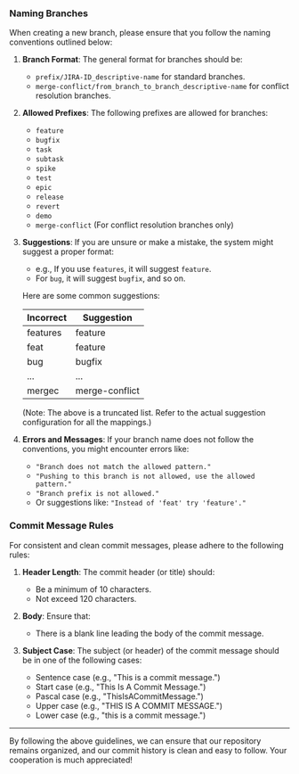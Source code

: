 ### Naming Branches

When creating a new branch, please ensure that you follow the naming conventions outlined below:

1. **Branch Format**: The general format for branches should be:
   - `prefix/JIRA-ID_descriptive-name` for standard branches.
   - `merge-conflict/from_branch_to_branch_descriptive-name` for conflict resolution branches.
2. **Allowed Prefixes**: The following prefixes are allowed for branches:

   - `feature`
   - `bugfix`
   - `task`
   - `subtask`
   - `spike`
   - `test`
   - `epic`
   - `release`
   - `revert`
   - `demo`
   - `merge-conflict` (For conflict resolution branches only)

3. **Suggestions**: If you are unsure or make a mistake, the system might suggest a proper format:

   - e.g., If you use `features`, it will suggest `feature`.
   - For `bug`, it will suggest `bugfix`, and so on.

   Here are some common suggestions:

   | Incorrect | Suggestion     |
   | --------- | -------------- |
   | features  | feature        |
   | feat      | feature        |
   | bug       | bugfix         |
   | ...       | ...            |
   | mergec    | merge-conflict |

   (Note: The above is a truncated list. Refer to the actual suggestion configuration for all the mappings.)

4. **Errors and Messages**: If your branch name does not follow the conventions, you might encounter errors like:
   - `"Branch does not match the allowed pattern."`
   - `"Pushing to this branch is not allowed, use the allowed pattern."`
   - `"Branch prefix is not allowed."`
   - Or suggestions like: `"Instead of 'feat' try 'feature'."`

### Commit Message Rules

For consistent and clean commit messages, please adhere to the following rules:

1. **Header Length**: The commit header (or title) should:

   - Be a minimum of 10 characters.
   - Not exceed 120 characters.

2. **Body**: Ensure that:

   - There is a blank line leading the body of the commit message.

3. **Subject Case**: The subject (or header) of the commit message should be in one of the following cases:
   - Sentence case (e.g., "This is a commit message.")
   - Start case (e.g., "This Is A Commit Message.")
   - Pascal case (e.g., "ThisIsACommitMessage.")
   - Upper case (e.g., "THIS IS A COMMIT MESSAGE.")
   - Lower case (e.g., "this is a commit message.")

---

By following the above guidelines, we can ensure that our repository remains organized, and our commit history is clean and easy to follow. Your cooperation is much appreciated!
